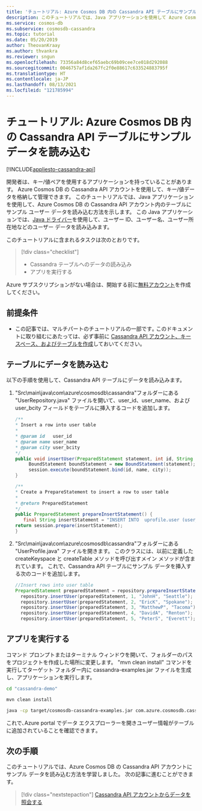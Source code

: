 ```yaml
---
title: 'チュートリアル: Azure Cosmos DB 内の Cassandra API テーブルにサンプル データを読み込む Java アプリ'
description: このチュートリアルでは、Java アプリケーションを使用して Azure Cosmos DB 内の Cassandra API テーブルにサンプル ユーザー データを読み込む方法を示します。
ms.service: cosmos-db
ms.subservice: cosmosdb-cassandra
ms.topic: tutorial
ms.date: 05/20/2019
author: TheovanKraay
ms.author: thvankra
ms.reviewer: sngun
ms.openlocfilehash: 73356a84d8cef65aebc69b09cee7ce018d292088
ms.sourcegitcommit: 0046757af1da267fc2f0e88617c633524883795f
ms.translationtype: HT
ms.contentlocale: ja-JP
ms.lasthandoff: 08/13/2021
ms.locfileid: "121785994"
---
```

# <a name="tutorial-load-sample-data-into-a-cassandra-api-table-in-azure-cosmos-db"></a>チュートリアル: Azure Cosmos DB 内の Cassandra API テーブルにサンプル データを読み込む
[!INCLUDE[appliesto-cassandra-api](../includes/appliesto-cassandra-api.md)]

開発者は、キー/値ペアを使用するアプリケーションを持っていることがあります。 Azure Cosmos DB の Cassandra API アカウントを使用して、キー/値データを格納して管理できます。 このチュートリアルでは、Java アプリケーションを使用して、Azure Cosmos DB の Cassandra API アカウント内のテーブルにサンプル ユーザー データを読み込む方法を示します。 この Java アプリケーションでは、[Java ドライバー](https://github.com/datastax/java-driver)を使用して、ユーザー ID、ユーザー名、ユーザー所在地などのユーザー データを読み込みます。 

このチュートリアルに含まれるタスクは次のとおりです。

> [!div class="checklist"]
> * Cassandra テーブルへのデータの読み込み
> * アプリを実行する

Azure サブスクリプションがない場合は、開始する前に[無料アカウント](https://azure.microsoft.com/free/?WT.mc_id=A261C142F)を作成してください。

## <a name="prerequisites"></a>前提条件

* この記事では、マルチパートのチュートリアルの一部です｡ このドキュメントに取り組むにあたっては、必ず事前に [Cassandra API アカウント、キースペース、およびテーブルを作成](create-account-java.md)しておいてください。   

## <a name="load-data-into-the-table"></a>テーブルにデータを読み込む

以下の手順を使用して、Cassandra API テーブルにデータを読み込みます。

1. "Src\main\java\com\azure\cosmosdb\cassandra"フォルダーにある "UserRepository.java" ファイルを開いて、user_id、user_name、および user_bcity フィールドをテーブルに挿入するコードを追加します。

   ```java
   /**
   * Insert a row into user table
   *
   * @param id   user_id
   * @param name user_name
   * @param city user_bcity
   */
   public void insertUser(PreparedStatement statement, int id, String name, String city) {
        BoundStatement boundStatement = new BoundStatement(statement);
        session.execute(boundStatement.bind(id, name, city));
   }

   /**
   * Create a PrepareStatement to insert a row to user table
   *
   * @return PreparedStatement
   */
   public PreparedStatement prepareInsertStatement() {
      final String insertStatement = "INSERT INTO  uprofile.user (user_id, user_name , user_bcity) VALUES (?,?,?)";
   return session.prepare(insertStatement);
   }
   ```
 
2. "Src\main\java\com\azure\cosmosdb\cassandra"フォルダーにある "UserProfile.java" ファイルを開きます。 このクラスには、以前に定義した createKeyspace と createTable メソッドを呼び出すメイン メソッドが含まれています。 これで、Cassandra API テーブルにサンプル データを挿入する次のコードを追加します。

   ```java
   //Insert rows into user table
   PreparedStatement preparedStatement = repository.prepareInsertStatement();
     repository.insertUser(preparedStatement, 1, "JohnH", "Seattle");
     repository.insertUser(preparedStatement, 2, "EricK", "Spokane");
     repository.insertUser(preparedStatement, 3, "MatthewP", "Tacoma");
     repository.insertUser(preparedStatement, 4, "DavidA", "Renton");
     repository.insertUser(preparedStatement, 5, "PeterS", "Everett");
   ```

## <a name="run-the-app"></a>アプリを実行する

コマンド プロンプトまたはターミナル ウィンドウを開いて、フォルダーのパスをプロジェクトを作成した場所に変更します。 "mvn clean install" コマンドを実行してターゲット フォルダー内に cassandra-examples.jar ファイルを生成し、アプリケーションを実行します。 

```bash
cd "cassandra-demo"

mvn clean install

java -cp target/cosmosdb-cassandra-examples.jar com.azure.cosmosdb.cassandra.examples.UserProfile
```

これで､Azure portal でデータ エクスプローラーを開きユーザー情報がテーブルに追加されていることを確認できます｡
    
## <a name="next-steps"></a>次の手順

このチュートリアルでは、Azure Cosmos DB の Cassandra API アカウントにサンプル データを読み込む方法を学習しました。 次の記事に進むことができます。

> [!div class="nextstepaction"]
> [Cassandra API アカウントからデータを照会する](query-data.md)
